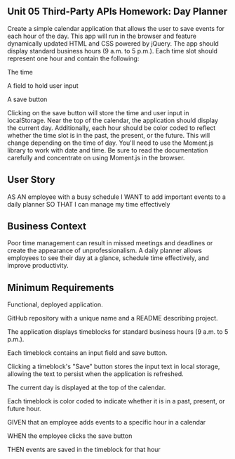 ## Unit 05 Third-Party APIs Homework: Day Planner
Create a simple calendar application that allows the user to save events for each hour of the day. This app will run in the browser and feature dynamically updated HTML and CSS powered by jQuery.
The app should display standard business hours (9 a.m. to 5 p.m.). Each time slot should represent one hour and contain the following:


The time


A field to hold user input


A save button


Clicking on the save button will store the time and user input in localStorage.
Near the top of the calendar, the application should display the current day. Additionally, each hour should be color coded to reflect whether the time slot is in the past, the present, or the future. This will change depending on the time of day.
You'll need to use the Moment.js library to work with date and time. Be sure to read the documentation carefully and concentrate on using Moment.js in the browser.
## User Story
AS AN employee with a busy schedule
I WANT to add important events to a daily planner
SO THAT I can manage my time effectively

## Business Context
Poor time management can result in missed meetings and deadlines or create the appearance of unprofessionalism. A daily planner allows employees to see their day at a glance, schedule time effectively, and improve productivity.

## Minimum Requirements


Functional, deployed application.


GitHub repository with a unique name and a README describing project.


The application displays timeblocks for standard business hours (9 a.m. to 5 p.m.).


Each timeblock contains an input field and save button.


Clicking a timeblock's "Save" button stores the input text in local storage, allowing the text to persist when the application is refreshed.


The current day is displayed at the top of the calendar.


Each timeblock is color coded to indicate whether it is in a past, present, or future hour.


GIVEN that an employee adds events to a specific hour in a calendar

WHEN the employee clicks the save button

THEN events are saved in the timeblock for that hour